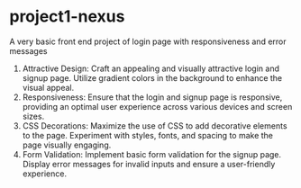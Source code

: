 # project1-nexus
A very basic front end project of login page with responsiveness and error messages
1. Attractive Design: Craft an appealing and visually attractive login and signup
page. Utilize gradient colors in the background to enhance the visual appeal.
2. Responsiveness: Ensure that the login and signup page is responsive,
providing an optimal user experience across various devices and screen sizes.
3. CSS Decorations: Maximize the use of CSS to add decorative elements to the
page. Experiment with styles, fonts, and spacing to make the page visually
engaging.
4. Form Validation: Implement basic form validation for the signup page.
Display error messages for invalid inputs and ensure a user-friendly experience.
